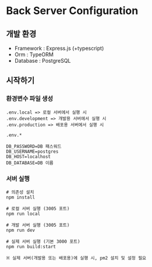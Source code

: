 # Back Server Configuration

## 개발 환경

-   Framework : Express.js (+typescript)
-   Orm : TypeORM
-   Database : PostgreSQL

## 시작하기

### 환경변수 파일 생성

```
.env.local => 로컬 서버에서 실행 시
.env.development => 개발용 서버에서 실행 시
.env.production => 배포용 서버에서 실행 시
```

```
.env.*

DB_PASSWORD=DB 패스워드
DB_USERNAME=postgres
DB_HOST=localhost
DB_DATABASE=DB 이름
```

### 서버 실행

```
# 의존성 설치
npm install

# 로컬 서버 실행 (3005 포트)
npm run local

# 개발 서버 실행 (3005 포트)
npm run dev

# 실제 서버 실행 (기본 3000 포트)
npm run build:start

※ 실제 서버(개발용 또는 배포용)에 실행 시, pm2 설치 및 설정 필요

```
